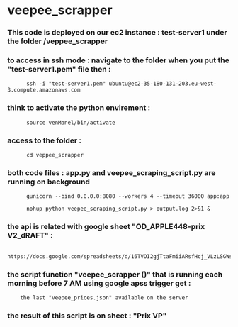 # veepee_scrapper

### This code is deployed on our ec2 instance : test-server1 under the folder /veppee_scrapper

### to access in ssh mode : navigate to the folder when you put the "test-server1.pem" file then :

          ssh -i "test-server1.pem" ubuntu@ec2-35-180-131-203.eu-west-3.compute.amazonaws.com

### think to activate the python envirement : 
          source venManel/bin/activate
### access to the folder :
          cd veppee_scrapper 

### both code files :  app.py and veepee_scraping_script.py are running on background 
      
          gunicorn --bind 0.0.0.0:8080 --workers 4 --timeout 36000 app:app
          
          nohup python veepee_scraping_script.py > output.log 2>&1 &

### the api is related with google sheet "OD_APPLE448-prix V2_dRAFT" : 

        https://docs.google.com/spreadsheets/d/16TVOI2gjTtaFmiiARsfHcj_VLzLSGWsMZuAue33JC48/edit#gid=313227002

### the script function "veepee_scrapper ()" that is running each morning before 7 AM using google apss trigger get :
        the last "veepee_prices.json" available on the server

### the result of this script is on sheet : "Prix VP"

